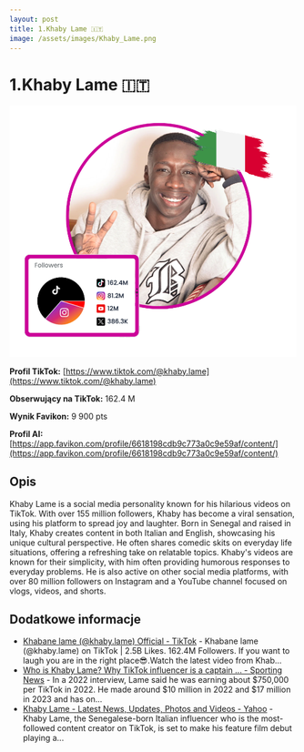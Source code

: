 ```yaml
---
layout: post
title: 1.Khaby Lame 🇮🇹
image: /assets/images/Khaby_Lame.png
---
```


# 1.Khaby Lame 🇮🇹

![1.Khaby Lame 🇮🇹](/assets/images/Khaby_Lame.png)

**Profil TikTok:** [https://www.tiktok.com/@khaby.lame](https://www.tiktok.com/@khaby.lame)

**Obserwujący na TikTok:** 162.4 M

**Wynik Favikon:** 9 900 pts

**Profil AI:** [https://app.favikon.com/profile/6618198cdb9c773a0c9e59af/content/](https://app.favikon.com/profile/6618198cdb9c773a0c9e59af/content/)

## Opis

Khaby Lame is a social media personality known for his hilarious videos on TikTok. With over 155 million followers, Khaby has become a viral sensation, using his platform to spread joy and laughter. Born in Senegal and raised in Italy, Khaby creates content in both Italian and English, showcasing his unique cultural perspective. He often shares comedic skits on everyday life situations, offering a refreshing take on relatable topics. Khaby's videos are known for their simplicity, with him often providing humorous responses to everyday problems. He is also active on other social media platforms, with over 80 million followers on Instagram and a YouTube channel focused on vlogs, videos, and shorts.

## Dodatkowe informacje

- [Khabane lame (@khaby.lame) Official - TikTok](https://www.tiktok.com/@khaby.lame) - Khabane lame (@khaby.lame) on TikTok | 2.5B Likes. 162.4M Followers. If you want to laugh you are in the right place😎.Watch the latest video from Khab...
- [Who is Khaby Lame? Why TikTok influencer is a captain ... - Sporting News](https://www.sportingnews.com/us/nba/news/khaby-lame-tiktok-influencer-nba-all-star-celebrity-game/99b5ce692cc595483529468c) - In a 2022 interview, Lame said he was earning about $750,000 per TikTok in 2022. He made around $10 million in 2022 and $17 million in 2023 and has on...
- [Khaby Lame - Latest News, Updates, Photos and Videos - Yahoo](https://www.yahoo.com/topics/khaby-lame/) - Khaby Lame, the Senegalese-born Italian influencer who is the most-followed content creator on TikTok, is set to make his feature film debut playing a...

